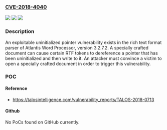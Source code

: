 ### [CVE-2018-4040](https://cve.mitre.org/cgi-bin/cvename.cgi?name=CVE-2018-4040)
![](https://img.shields.io/static/v1?label=Product&message=Atlantis%20Word%20Processor&color=blue)
![](https://img.shields.io/static/v1?label=Version&message=Atlantis%20Word%20Processor%203.2.7.1%2C%203.2.7.2%20&color=brightgreen)
![](https://img.shields.io/static/v1?label=Vulnerability&message=remote%20code%20execution&color=brightgreen)

### Description

An exploitable uninitialized pointer vulnerability exists in the rich text format parser of Atlantis Word Processor, version 3.2.7.2. A specially crafted document can cause certain RTF tokens to dereference a pointer that has been uninitialized and then write to it. An attacker must convince a victim to open a specially crafted document in order to trigger this vulnerability.

### POC

#### Reference
- https://talosintelligence.com/vulnerability_reports/TALOS-2018-0713

#### Github
No PoCs found on GitHub currently.

